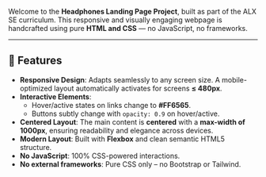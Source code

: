 Welcome to the **Headphones Landing Page Project**, built as part of the ALX SE curriculum. This responsive and visually engaging webpage is handcrafted using pure **HTML and CSS** — no JavaScript, no frameworks.

---

## 📱 Features

- **Responsive Design**: Adapts seamlessly to any screen size. A mobile-optimized layout automatically activates for screens **≤ 480px**.
- **Interactive Elements**:
  - Hover/active states on links change to **#FF6565**.
  - Buttons subtly change with `opacity: 0.9` on hover/active.
- **Centered Layout**: The main content is **centered** with a **max-width of 1000px**, ensuring readability and elegance across devices.
- **Modern Layout**: Built with **Flexbox** and clean semantic HTML5 structure.
- **No JavaScript**: 100% CSS-powered interactions.
- **No external frameworks**: Pure CSS only – no Bootstrap or Tailwind.
